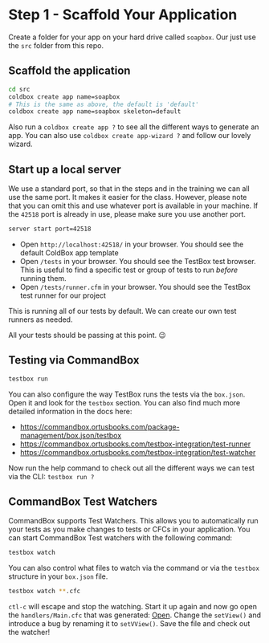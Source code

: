 # Step 1 - Scaffold Your Application

Create a folder for your app on your hard drive called `soapbox`.  Our just use the `src` folder from this repo.

## Scaffold the application

```sh
cd src
coldbox create app name=soapbox
# This is the same as above, the default is 'default'
coldbox create app name=soapbox skeleton=default
```

Also run a `coldbox create app ?` to see all the different ways to generate an app.  You can also use `coldbox create app-wizard ?` and follow our lovely wizard.

## Start up a local server

We use a standard port, so that in the steps and in the training we can all use the same port.  It makes it easier for the class. However, please note that you can omit this and use whatever port is available in your machine.  If the `42518` port is already in use, please make sure you use another port.

```sh
server start port=42518
```

- Open `http://localhost:42518/` in your browser. You should see the default ColdBox app template
- Open `/tests` in your browser. You should see the TestBox test browser.  This is useful to find a specific test or group of tests to run _before_ running them.
- Open `/tests/runner.cfm` in your browser. You should see the TestBox test runner for our project

This is running all of our tests by default. We can create our own test runners as needed.

All your tests should be passing at this point. 😉

## Testing via CommandBox

```sh
testbox run
```

You can also configure the way TestBox runs the tests via the `box.json`.  Open it and look for the `testbox` section. You can also find much more detailed information in the docs here:

- https://commandbox.ortusbooks.com/package-management/box.json/testbox
- https://commandbox.ortusbooks.com/testbox-integration/test-runner
- https://commandbox.ortusbooks.com/testbox-integration/test-watcher

Now run the help command to check out all the different ways we can test via the CLI: `testbox run ?`

## CommandBox Test Watchers

CommandBox supports Test Watchers. This allows you to automatically run your tests as you make changes to tests or CFCs in your application. You can start CommandBox Test watchers with the following command:

```sh
testbox watch
```

You can also control what files to watch via the command or via the `testbox` structure in your `box.json` file.

```sh
testbox watch **.cfc
```

`ctl-c` will escape and stop the watching.  Start it up again and now go open the `handlers/Main.cfc` that was generated: [Open](../src/handlers/Main.cfc:8).  Change the `setView()` and introduce a bug by renaming it to `setVView()`. Save the file and check out the watcher!
